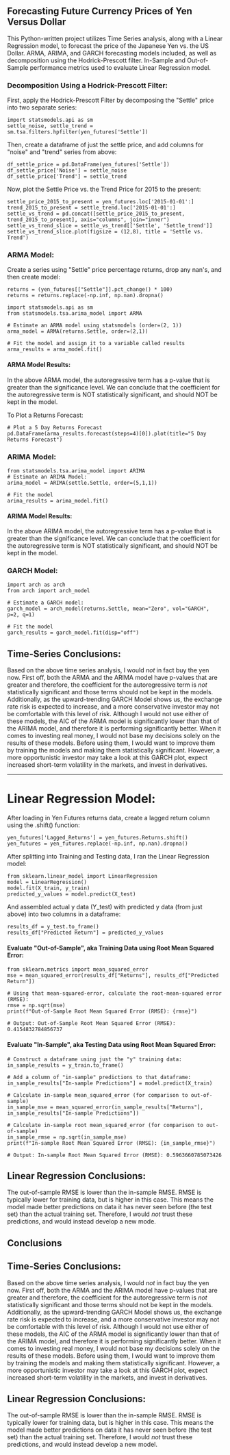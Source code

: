 ## Forecasting Future Currency Prices of Yen Versus Dollar

This Python-written project utilizes Time Series analysis, along with a Linear Regression model, to forecast the price of the Japanese Yen vs. the US Dollar.  ARMA, ARIMA, and GARCH forecasting models included, as well as decomposition using the Hodrick-Prescott filter.  In-Sample and Out-of-Sample performance metrics used to evaluate Linear Regression model.


### Decomposition Using a Hodrick-Prescott Filter:
First, apply the Hodrick-Prescott Filter by decomposing the "Settle" price into two separate series:
    
    import statsmodels.api as sm
    settle_noise, settle_trend = sm.tsa.filters.hpfilter(yen_futures['Settle'])

Then, create a dataframe of just the settle price, and add columns for "noise" and "trend" series from above:

    df_settle_price = pd.DataFrame(yen_futures['Settle'])
    df_settle_price['Noise'] = settle_noise
    df_settle_price['Trend'] = settle_trend

Now, plot the Settle Price vs. the Trend Price for 2015 to the present:

    settle_price_2015_to_present = yen_futures.loc['2015-01-01':]
    trend_2015_to_present = settle_trend.loc['2015-01-01':]
    settle_vs_trend = pd.concat([settle_price_2015_to_present, trend_2015_to_present], axis="columns", join="inner")
    settle_vs_trend_slice = settle_vs_trend[['Settle', 'Settle_trend']]
    settle_vs_trend_slice.plot(figsize = (12,8), title = 'Settle vs. Trend')


### ARMA Model:
Create a series using "Settle" price percentage returns, drop any nan's, and then create model:

    returns = (yen_futures[["Settle"]].pct_change() * 100)
    returns = returns.replace(-np.inf, np.nan).dropna()

    import statsmodels.api as sm
    from statsmodels.tsa.arima_model import ARMA

    # Estimate an ARMA model using statsmodels (order=(2, 1))
    arma_model = ARMA(returns.Settle, order=(2,1))

    # Fit the model and assign it to a variable called results
    arma_results = arma_model.fit()

#### ARMA Model Results:

In the above ARMA model, the autoregressive term has a p-value that is greater than the significance level. We can conclude that the coefficient for the autoregressive term is NOT statistically significant, and should NOT be kept in the model.

To Plot a Returns Forecast:

    # Plot a 5 Day Returns Forecast
    pd.DataFrame(arma_results.forecast(steps=4)[0]).plot(title="5 Day Returns Forecast")


### ARIMA Model:

    from statsmodels.tsa.arima_model import ARIMA
    # Estimate an ARIMA Model:
    arima_model = ARIMA(settle.Settle, order=(5,1,1))

    # Fit the model
    arima_results = arima_model.fit()

#### ARIMA Model Results:

In the above ARIMA model, the autoregressive term has a p-value that is greater than the significance level. We can conclude that the coefficient for the autoregressive term is NOT statistically significant, and should NOT be kept in the model.

### GARCH Model:

    import arch as arch
    from arch import arch_model
    
    # Estimate a GARCH model:
    garch_model = arch_model(returns.Settle, mean="Zero", vol="GARCH", p=2, q=1)

    # Fit the model
    garch_results = garch_model.fit(disp="off")


## Time-Series Conclusions:
Based on the above time series analysis, I would *not* in fact buy the yen now.  First off, both the ARMA and the ARIMA model have p-values that are greater and therefore, the coefficient for the autoregressive term is *not* statistically significant and those terms should not be kept in the models.  Additionally, as the upward-trending GARCH Model shows us, the exchange rate risk is expected to increase, and a more conservative investor may not be comfortable with this level of risk.  Although I would not use either of these models, the AIC of the ARMA model is significantly lower than that of the ARIMA model, and therefore it is performing significantly better. When it comes to investing real money, I would not base my decisions solely on the results of these models.  Before using them, I would want to improve them by training the models and making them statistically significant. However, a more opportunistic investor may take a look at this GARCH plot, expect increased short-term volatility in the markets, and invest in derivatives.

---

# Linear Regression Model:
After loading in Yen Futures returns data, create a lagged return column using the .shift() function:

    yen_futures['Lagged_Returns'] = yen_futures.Returns.shift()
    yen_futures = yen_futures.replace(-np.inf, np.nan).dropna()


After splitting into Training and Testing data, I ran the Linear Regression model:

    from sklearn.linear_model import LinearRegression
    model = LinearRegression()
    model.fit(X_train, y_train)
    predicted_y_values = model.predict(X_test)
    
And assembled actual y data (Y_test) with predicted y data (from just above) into two columns in a dataframe:

    results_df = y_test.to_frame()
    results_df["Predicted Return"] = predicted_y_values
    

#### Evaluate "Out-of-Sample", aka Training Data using Root Mean Squared Error:

    from sklearn.metrics import mean_squared_error
    mse = mean_squared_error(results_df["Returns"], results_df["Predicted Return"])

    # Using that mean-squared-error, calculate the root-mean-squared error (RMSE):
    rmse = np.sqrt(mse)
    print(f"Out-of-Sample Root Mean Squared Error (RMSE): {rmse}")
    
    # Output: Out-of-Sample Root Mean Squared Error (RMSE): 0.4154832784856737
    
#### Evaluate "In-Sample", aka Testing Data using Root Mean Squared Error:

    # Construct a dataframe using just the "y" training data:
    in_sample_results = y_train.to_frame()

    # Add a column of "in-sample" predictions to that dataframe:  
    in_sample_results["In-sample Predictions"] = model.predict(X_train)

    # Calculate in-sample mean_squared_error (for comparison to out-of-sample)
    in_sample_mse = mean_squared_error(in_sample_results["Returns"], in_sample_results["In-sample Predictions"])

    # Calculate in-sample root mean_squared_error (for comparison to out-of-sample)
    in_sample_rmse = np.sqrt(in_sample_mse)
    print(f"In-sample Root Mean Squared Error (RMSE): {in_sample_rmse}")
    
    # Output: In-sample Root Mean Squared Error (RMSE): 0.5963660785073426
    
## Linear Regression Conclusions:    
The out-of-sample RMSE is lower than the in-sample RMSE. RMSE is typically lower for training data, but is higher in this case. This means the model made better predictions on data it has never seen before (the test set) than the actual training set.  Therefore, I would *not* trust these predictions, and would instead develop a new mode.

## Conclusions

## Time-Series Conclusions:
Based on the above time series analysis, I would *not* in fact buy the yen now.  First off, both the ARMA and the ARIMA model have p-values that are greater and therefore, the coefficient for the autoregressive term is *not* statistically significant and those terms should not be kept in the models.  Additionally, as the upward-trending GARCH Model shows us, the exchange rate risk is expected to increase, and a more conservative investor may not be comfortable with this level of risk.  Although I would not use either of these models, the AIC of the ARMA model is significantly lower than that of the ARIMA model, and therefore it is performing significantly better. When it comes to investing real money, I would not base my decisions solely on the results of these models.  Before using them, I would want to improve them by training the models and making them statistically significant. However, a more opportunistic investor may take a look at this GARCH plot, expect increased short-term volatility in the markets, and invest in derivatives.

## Linear Regression Conclusions:    
The out-of-sample RMSE is lower than the in-sample RMSE. RMSE is typically lower for training data, but is higher in this case. This means the model made better predictions on data it has never seen before (the test set) than the actual training set.  Therefore, I would *not* trust these predictions, and would instead develop a new model.
